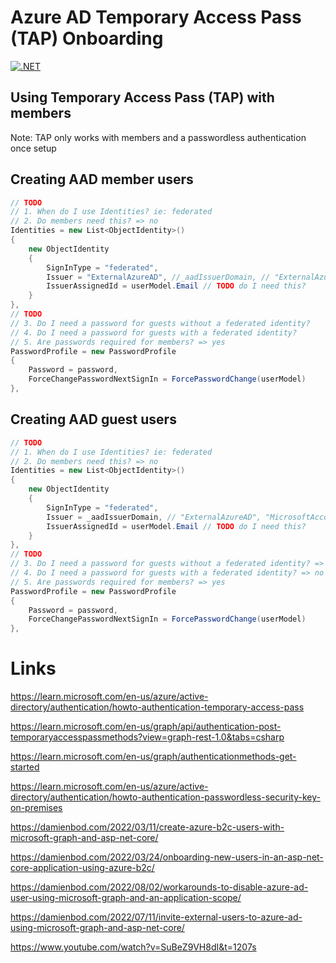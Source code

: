 # Azure AD Temporary Access Pass (TAP) Onboarding

[![.NET](https://github.com/damienbod/AzureAdTapOnboarding/actions/workflows/dotnet.yml/badge.svg)](https://github.com/damienbod/AzureAdTapOnboarding/actions/workflows/dotnet.yml)

## Using Temporary Access Pass (TAP) with members

Note: TAP only works with members and a passwordless authentication once setup

## Creating AAD member users

```csharp
// TODO
// 1. When do I use Identities? ie: federated
// 2. Do members need this? => no
Identities = new List<ObjectIdentity>()
{
    new ObjectIdentity
    {
        SignInType = "federated",
        Issuer = "ExternalAzureAD", //_aadIssuerDomain, // "ExternalAzureAD", "MicrosoftAccount", 
        IssuerAssignedId = userModel.Email // TODO do I need this?
    }
},
// TODO
// 3. Do I need a password for guests without a federated identity? 
// 4. Do I need a password for guests with a federated identity? 
// 5. Are passwords required for members? => yes
PasswordProfile = new PasswordProfile
{
    Password = password,
    ForceChangePasswordNextSignIn = ForcePasswordChange(userModel)
},
```

## Creating AAD guest users


```csharp
// TODO
// 1. When do I use Identities? ie: federated
// 2. Do members need this? => no
Identities = new List<ObjectIdentity>()
{
    new ObjectIdentity
    {
        SignInType = "federated",
        Issuer = _aadIssuerDomain, // "ExternalAzureAD", "MicrosoftAccount", 
        IssuerAssignedId = userModel.Email // TODO do I need this?
    }
},
// TODO
// 3. Do I need a password for guests without a federated identity? => yes
// 4. Do I need a password for guests with a federated identity? => no if the _aadIssuerDomain is used
// 5. Are passwords required for members? => yes
PasswordProfile = new PasswordProfile
{
    Password = password,
    ForceChangePasswordNextSignIn = ForcePasswordChange(userModel)
},
```

# Links

https://learn.microsoft.com/en-us/azure/active-directory/authentication/howto-authentication-temporary-access-pass

https://learn.microsoft.com/en-us/graph/api/authentication-post-temporaryaccesspassmethods?view=graph-rest-1.0&tabs=csharp

https://learn.microsoft.com/en-us/graph/authenticationmethods-get-started

https://learn.microsoft.com/en-us/azure/active-directory/authentication/howto-authentication-passwordless-security-key-on-premises

https://damienbod.com/2022/03/11/create-azure-b2c-users-with-microsoft-graph-and-asp-net-core/

https://damienbod.com/2022/03/24/onboarding-new-users-in-an-asp-net-core-application-using-azure-b2c/

https://damienbod.com/2022/08/02/workarounds-to-disable-azure-ad-user-using-microsoft-graph-and-an-application-scope/

https://damienbod.com/2022/07/11/invite-external-users-to-azure-ad-using-microsoft-graph-and-asp-net-core/

https://www.youtube.com/watch?v=SuBeZ9VH8dI&t=1207s
